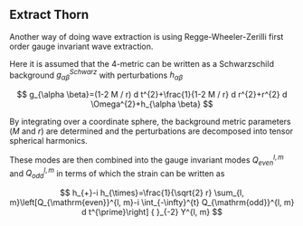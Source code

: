## Extract Thorn

Another way of doing wave extraction is using Regge-Wheeler-Zerilli first order gauge invariant wave extraction.

Here it is assumed that the 4-metric can be written as a Schwarzschild background $g_{\alpha \beta}^{Schwarz}$ with perturbations $h_{\alpha \beta}$

$$
g_{\alpha \beta}=(1-2 M / r) d t^{2}+\frac{1}{1-2 M / r} d r^{2}+r^{2} d \Omega^{2}+h_{\alpha \beta}
$$

By integrating over a coordinate sphere, the background metric parameters ($M$ and $r$) are determined and the perturbations are decomposed into tensor spherical harmonics.

These modes are then combined into the gauge invariant modes $Q_{even}^{l, m}$ and $Q_{odd}^{l, m}$ in terms of which the strain can be written as

$$
h_{+}-i h_{\times}=\frac{1}{\sqrt{2} r} \sum_{l, m}\left[Q_{\mathrm{even}}^{l, m}-i \int_{-\infty}^{t} Q_{\mathrm{odd}}^{l, m} d t^{\prime}\right] { }_{-2} Y^{l, m}
$$

